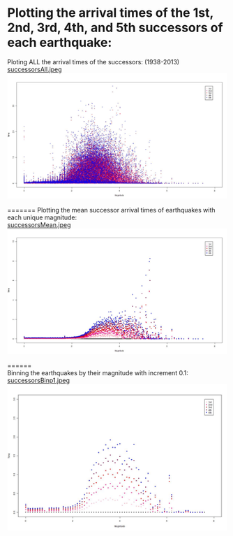 Plotting the arrival times of the 1st, 2nd, 3rd, 4th, and 5th successors of each earthquake:  
========  
Ploting ALL the arrival times of the successors: (1938-2013)  
<a href = "https://docs.google.com/file/d/0B2BR8QHwJQZ-amJ2UFJyclBJeTQ/edit?usp=drive_web">successorsAll.jpeg</a>   
![](successorsAll.jpeg)  


=======
Plotting the mean successor arrival times of earthquakes with each unique magnitude:  
<a href = "https://docs.google.com/file/d/0B2BR8QHwJQZ-bmxTS1JTd2tRcFU/edit?usp=drive_web">successorsMean.jpeg</a>  
![](successorsMean.jpeg)  


======  
Binning the earthquakes by their magnitude with increment 0.1:  
<a href = "https://docs.google.com/file/d/0B2BR8QHwJQZ-ZGFmVzhmOVlUTUk/edit?usp=drive_web">successorsBinp1.jpeg</a>  
![](successorsBinp1.jpeg)  
